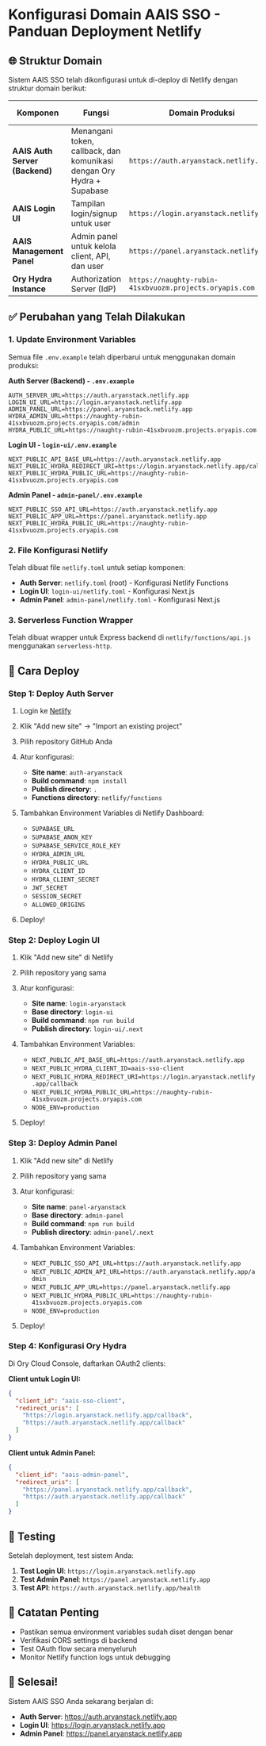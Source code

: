# Konfigurasi Domain AAIS SSO - Panduan Deployment Netlify

## 🌐 Struktur Domain

Sistem AAIS SSO telah dikonfigurasi untuk di-deploy di Netlify dengan struktur domain berikut:

| Komponen | Fungsi | Domain Produksi | Port (Dev) |
|----------|--------|-----------------|------------|
| **AAIS Auth Server (Backend)** | Menangani token, callback, dan komunikasi dengan Ory Hydra + Supabase | `https://auth.aryanstack.netlify.app` | 3000 |
| **AAIS Login UI** | Tampilan login/signup untuk user | `https://login.aryanstack.netlify.app` | 3002 |
| **AAIS Management Panel** | Admin panel untuk kelola client, API, dan user | `https://panel.aryanstack.netlify.app` | 3001 |
| **Ory Hydra Instance** | Authorization Server (IdP) | `https://naughty-rubin-41sxbvuozm.projects.oryapis.com` | N/A |

## ✅ Perubahan yang Telah Dilakukan

### 1. Update Environment Variables

Semua file `.env.example` telah diperbarui untuk menggunakan domain produksi:

**Auth Server (Backend) - `.env.example`**
```env
AUTH_SERVER_URL=https://auth.aryanstack.netlify.app
LOGIN_UI_URL=https://login.aryanstack.netlify.app
ADMIN_PANEL_URL=https://panel.aryanstack.netlify.app
HYDRA_ADMIN_URL=https://naughty-rubin-41sxbvuozm.projects.oryapis.com/admin
HYDRA_PUBLIC_URL=https://naughty-rubin-41sxbvuozm.projects.oryapis.com
```

**Login UI - `login-ui/.env.example`**
```env
NEXT_PUBLIC_API_BASE_URL=https://auth.aryanstack.netlify.app
NEXT_PUBLIC_HYDRA_REDIRECT_URI=https://login.aryanstack.netlify.app/callback
NEXT_PUBLIC_HYDRA_PUBLIC_URL=https://naughty-rubin-41sxbvuozm.projects.oryapis.com
```

**Admin Panel - `admin-panel/.env.example`**
```env
NEXT_PUBLIC_SSO_API_URL=https://auth.aryanstack.netlify.app
NEXT_PUBLIC_APP_URL=https://panel.aryanstack.netlify.app
NEXT_PUBLIC_HYDRA_PUBLIC_URL=https://naughty-rubin-41sxbvuozm.projects.oryapis.com
```

### 2. File Konfigurasi Netlify

Telah dibuat file `netlify.toml` untuk setiap komponen:

- **Auth Server**: `netlify.toml` (root) - Konfigurasi Netlify Functions
- **Login UI**: `login-ui/netlify.toml` - Konfigurasi Next.js
- **Admin Panel**: `admin-panel/netlify.toml` - Konfigurasi Next.js

### 3. Serverless Function Wrapper

Telah dibuat wrapper untuk Express backend di `netlify/functions/api.js` menggunakan `serverless-http`.

## 🚀 Cara Deploy

### Step 1: Deploy Auth Server

1. Login ke [Netlify](https://app.netlify.com)
2. Klik "Add new site" → "Import an existing project"
3. Pilih repository GitHub Anda
4. Atur konfigurasi:
   - **Site name**: `auth-aryanstack`
   - **Build command**: `npm install`
   - **Publish directory**: `.`
   - **Functions directory**: `netlify/functions`

5. Tambahkan Environment Variables di Netlify Dashboard:
   - `SUPABASE_URL`
   - `SUPABASE_ANON_KEY`
   - `SUPABASE_SERVICE_ROLE_KEY`
   - `HYDRA_ADMIN_URL`
   - `HYDRA_PUBLIC_URL`
   - `HYDRA_CLIENT_ID`
   - `HYDRA_CLIENT_SECRET`
   - `JWT_SECRET`
   - `SESSION_SECRET`
   - `ALLOWED_ORIGINS`

6. Deploy!

### Step 2: Deploy Login UI

1. Klik "Add new site" di Netlify
2. Pilih repository yang sama
3. Atur konfigurasi:
   - **Site name**: `login-aryanstack`
   - **Base directory**: `login-ui`
   - **Build command**: `npm run build`
   - **Publish directory**: `login-ui/.next`

4. Tambahkan Environment Variables:
   - `NEXT_PUBLIC_API_BASE_URL=https://auth.aryanstack.netlify.app`
   - `NEXT_PUBLIC_HYDRA_CLIENT_ID=aais-sso-client`
   - `NEXT_PUBLIC_HYDRA_REDIRECT_URI=https://login.aryanstack.netlify.app/callback`
   - `NEXT_PUBLIC_HYDRA_PUBLIC_URL=https://naughty-rubin-41sxbvuozm.projects.oryapis.com`
   - `NODE_ENV=production`

5. Deploy!

### Step 3: Deploy Admin Panel

1. Klik "Add new site" di Netlify
2. Pilih repository yang sama
3. Atur konfigurasi:
   - **Site name**: `panel-aryanstack`
   - **Base directory**: `admin-panel`
   - **Build command**: `npm run build`
   - **Publish directory**: `admin-panel/.next`

4. Tambahkan Environment Variables:
   - `NEXT_PUBLIC_SSO_API_URL=https://auth.aryanstack.netlify.app`
   - `NEXT_PUBLIC_ADMIN_API_URL=https://auth.aryanstack.netlify.app/admin`
   - `NEXT_PUBLIC_APP_URL=https://panel.aryanstack.netlify.app`
   - `NEXT_PUBLIC_HYDRA_PUBLIC_URL=https://naughty-rubin-41sxbvuozm.projects.oryapis.com`
   - `NODE_ENV=production`

5. Deploy!

### Step 4: Konfigurasi Ory Hydra

Di Ory Cloud Console, daftarkan OAuth2 clients:

**Client untuk Login UI:**
```json
{
  "client_id": "aais-sso-client",
  "redirect_uris": [
    "https://login.aryanstack.netlify.app/callback",
    "https://auth.aryanstack.netlify.app/callback"
  ]
}
```

**Client untuk Admin Panel:**
```json
{
  "client_id": "aais-admin-panel",
  "redirect_uris": [
    "https://panel.aryanstack.netlify.app/callback",
    "https://auth.aryanstack.netlify.app/callback"
  ]
}
```

## 🔧 Testing

Setelah deployment, test sistem Anda:

1. **Test Login UI**: `https://login.aryanstack.netlify.app`
2. **Test Admin Panel**: `https://panel.aryanstack.netlify.app`
3. **Test API**: `https://auth.aryanstack.netlify.app/health`

## 📝 Catatan Penting

- Pastikan semua environment variables sudah diset dengan benar
- Verifikasi CORS settings di backend
- Test OAuth flow secara menyeluruh
- Monitor Netlify function logs untuk debugging

## 🎉 Selesai!

Sistem AAIS SSO Anda sekarang berjalan di:
- **Auth Server**: https://auth.aryanstack.netlify.app
- **Login UI**: https://login.aryanstack.netlify.app  
- **Admin Panel**: https://panel.aryanstack.netlify.app
